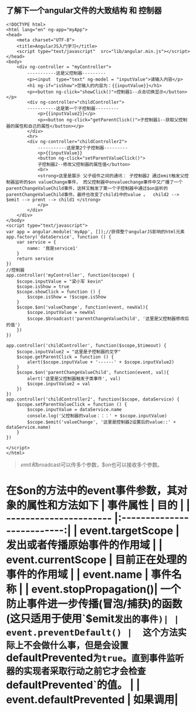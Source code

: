 ## 了解下一个angular文件的大致结构 和 控制器

```
<!DOCTYPE html>
<html lang="en" ng-app="myApp">
<head>
    <meta charset="UTF-8">
    <title>AngularJS入门学习</title>
    <script type="text/javascript"  src="lib/angular.min.js"></script>
</head>
<body>
    <div ng-controller = "myController">
        -----------这是父控制器---------
        <p><input  type="text" ng-model = "inputValue">请输入内容</p>
        <h1 ng-if="isShow">您输入的内容为：{{inputValue}}</h1>
        <p><button ng-click="showClick()">控制器1--点击切换显示</button></p>
        <div ng-controller="childController">
        -----------这是第一个子控制器---------
            <p>{{inputValue2}}</p>
            <p><button ng-click="getParentClick()">子控制器1--获取父控制器的属性和自己的属性</button></p>
        </div>
        <hr>
        <div ng-controller="childController2">
            -----------这是第2个子控制器---------
            <p>{{inputValue}}
            <button ng-click="setParentValueClick()">
            子控制器2--修改父控制器的属性值</button>
            <br>
            <strong>这里是展示 父子组件之间的通讯： 子控制器2 通过emit触发父控制器监听的$on valueChange事件， 而父控制器中onvaluechange事件中又广播了一个parentChangeValueChild事件，这样又触发了第一个子控制器中通过$on监听的parentChangeValueChild事件。最终也改变了child1中的value 。  child2 --> $emit --> prent --> child1 </strong>
            </p>
        </div>
    </div>
</body>
<script type="text/javascript">
var app = angular.module('myApp', []);//获得整个angularJS影响的html元素
app.factory('dataService', function () {
    var service = {
        name: '我是service1'
    }
    return service
})
//控制器
app.controller('myController', function($scope) {
    $scope.inputValue = "梁小军 kevin"
    $scope.isShow = true
    $scope.showClick = function () {
        $scope.isShow = !$scope.isShow
    }
    $scope.$on('valueChange', function(event, newVal){
        $scope.inputValue = newVal
        $scope.$broadcast('parentChangeValueChild', '这里是父控制器修改后的值')
    })
})

app.controller('childController', function($scope,$timeout) {
    $scope.inputValue2 = "这里是子控制器的文字"
    $scope.getParentClick = function () {
        alert($scope.inputValue + '------' + $scope.inputValue2)
    }
    $scope.$on('parentChangeValueChild', function(event, val){
        alert('这里是父控制器触发子类事件', val)
        $scope.inputValue2 = val
    })
})
app.controller('childController2', function($scope, dataService) {
    $scope.setParentValueClick = function () {
        $scope.inputValue = dataService.name
        console.log('父控制器的value：：：' + $scope.inputValue)
        $scope.$emit('valueChange', '这里是控制器2设置后的value::' + dataService.name)
    }
})

</script>
</html>
```

> $emit和$broadcast可以传多个参数，$on也可以接收多个参数。

在$on的方法中的event事件参数，其对象的属性和方法如下
| 事件属性	             |        目的                 |
| ---------------------- |:--------------------------:|
| event.targetScope      |	发出或者传播原始事件的作用域 |
| event.currentScope     |	目前正在处理的事件的作用域  |
| event.name	         | 事件名称                   |
| event.stopPropagation()| 一个防止事件进一步传播(冒泡/捕获)的函数(这只适用于使用`$emit`发出的事件)|
| event.preventDefault() |	这个方法实际上不会做什么事，但是会设置`defaultPrevented`为true。直到事件监听器的实现者采取行动之前它才会检查`defaultPrevented`的值。                                                      |
| event.defaultPrevented | 如果调用|
=================================================================================================

